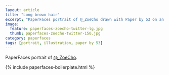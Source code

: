 ```yaml
---
layout: article
title: "Long brown hair"
excerpt: "PaperFaces portrait of @_ZoeCho drawn with Paper by 53 on an iPad."
image: 
  feature: paperfaces-zoecho-twitter-lg.jpg
  thumb: paperfaces-zoecho-twitter-150.jpg
category: paperfaces
tags: [portrait, illustration, paper by 53]
---
```


PaperFaces portrait of [@_ZoeCho](http://twitter.com/_ZoeCho).

{% include paperfaces-boilerplate.html %}